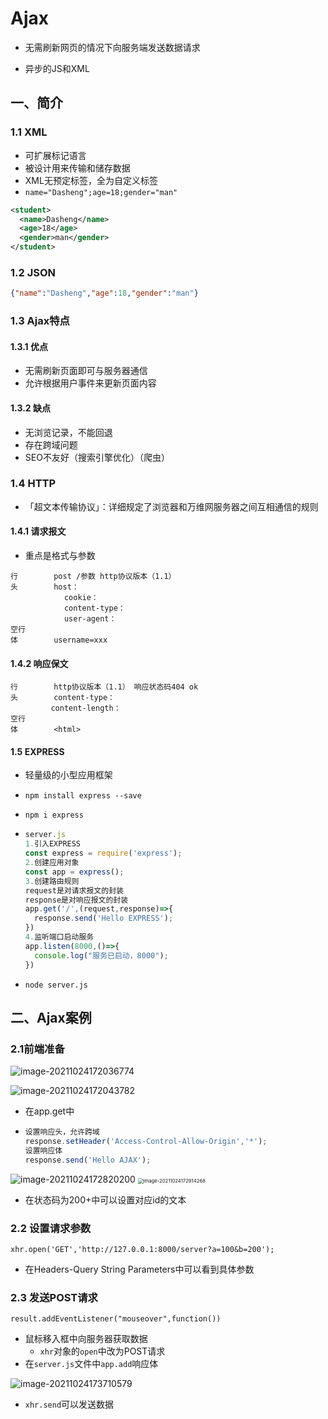 # Ajax

- 无需刷新网页的情况下向服务端发送数据请求

- 异步的JS和XML

## 一、简介

### 1.1 XML

- 可扩展标记语言
- 被设计用来传输和储存数据
- XML无预定标签，全为自定义标签
- `name="Dasheng";age=18;gender="man"`

```xml
<student>
  <name>Dasheng</name>
  <age>18</age>
  <gender>man</gender>
</student>
```

### 1.2 JSON

```json
{"name":"Dasheng","age":18,"gender":"man"}
```

### 1.3 Ajax特点

#### 1.3.1 优点

- 无需刷新页面即可与服务器通信
- 允许根据用户事件来更新页面内容

#### 1.3.2 缺点

- 无浏览记录，不能回退
- 存在跨域问题
- SEO不友好（搜索引擎优化）（爬虫）

### 1.4 HTTP

- 「超文本传输协议」：详细规定了浏览器和万维网服务器之间互相通信的规则

#### 1.4.1 请求报文

- 重点是格式与参数

```
行		 post /参数 http协议版本（1.1）
头		 host：
			cookie：
			content-type：
			user-agent：
空行
体		 username=xxx
```



#### 1.4.2 响应保文

```
行		 http协议版本（1.1） 响应状态码404 ok
头		 content-type：
		 content-length：
空行
体		 <html>
```



#### 1.5 EXPRESS

- 轻量级的小型应用框架

- `npm install express --save`

- `npm i express`

- ```js
  server.js
  1.引入EXPRESS
  const express = require('express');
  2.创建应用对象
  const app = express();
  3.创建路由规则
  request是对请求报文的封装
  response是对响应报文的封装
  app.get('/',(request,response)=>{
    response.send('Hello EXPRESS');
  })
  4.监听端口启动服务
  app.listen(8000,()=>{
    console.log("服务已启动，8000");
  })
  ```

- `node server.js`

## 二、Ajax案例

### 2.1前端准备

![image-20211024172036774](https://typroa-wolves.oss-cn-hangzhou.aliyuncs.com/img-li/image-20211024172036774.png)

![image-20211024172043782](https://typroa-wolves.oss-cn-hangzhou.aliyuncs.com/img-li/image-20211024172043782.png)

- 在app.get中

- ```js
  设置响应头，允许跨域
  response.setHeader('Access-Control-Allow-Origin','*');
  设置响应体
  response.send('Hello AJAX');
  ```

<img src="https://typroa-wolves.oss-cn-hangzhou.aliyuncs.com/img-li/image-20211024172820200.png" alt="image-20211024172820200"  />

<img src="https://typroa-wolves.oss-cn-hangzhou.aliyuncs.com/img-li/image-20211024172914268.png" alt="image-20211024172914268" style="zoom: 55%;" />

- 在状态码为200+中可以设置对应id的文本

### 2.2 设置请求参数

`xhr.open('GET','http://127.0.0.1:8000/server?a=100&b=200');`

- 在Headers-Query String Parameters中可以看到具体参数

### 2.3 发送POST请求

`result.addEventListener("mouseover",function())`

- 鼠标移入框中向服务器获取数据
  - `xhr`对象的`open`中改为POST请求
- 在`server.js`文件中`app.add`响应体

![image-20211024173710579](https://typroa-wolves.oss-cn-hangzhou.aliyuncs.com/img-li/image-20211024173710579.png)

- `xhr.send`可以发送数据
